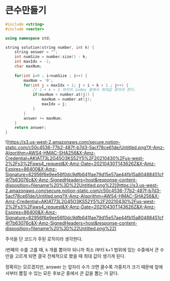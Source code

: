 # 큰수만들기

```cpp
#include <string>
#include <vector>

using namespace std;

string solution(string number, int k) {
    string answer = "";
    int numSize = number.size() - k;
    int maxIdx = -1;
    char maxNum;
    
    for(int i=0 ; i<numSize ; i++) {
        maxNum = '0';
        for(int j = maxIdx + 1; j < i + k + 1 ; j++) {
            // i + k + 1 까지의 index 중에서 최대값 찾아야 한다.
            if(maxNum < number.at(j)) {
                maxNum = number.at(j);
                maxIdx = j;
            }
        }
        answer += maxNum;
    }
    return answer;
}
```

![https://s3.us-west-2.amazonaws.com/secure.notion-static.com/c50c4536-77b2-487f-b7d3-5acf78ce61de/Untitled.png?X-Amz-Algorithm=AWS4-HMAC-SHA256&X-Amz-Credential=AKIAT73L2G45O3KS52Y5%2F20210430%2Fus-west-2%2Fs3%2Faws4_request&X-Amz-Date=20210430T143626Z&X-Amz-Expires=86400&X-Amz-Signature=62956f6e9ee56f0dc9dfb641fae79d15e57ae44fb15a80488451cf4f7b63076c&X-Amz-SignedHeaders=host&response-content-disposition=filename%20%3D%22Untitled.png%22](https://s3.us-west-2.amazonaws.com/secure.notion-static.com/c50c4536-77b2-487f-b7d3-5acf78ce61de/Untitled.png?X-Amz-Algorithm=AWS4-HMAC-SHA256&X-Amz-Credential=AKIAT73L2G45O3KS52Y5%2F20210430%2Fus-west-2%2Fs3%2Faws4_request&X-Amz-Date=20210430T143626Z&X-Amz-Expires=86400&X-Amz-Signature=62956f6e9ee56f0dc9dfb641fae79d15e57ae44fb15a80488451cf4f7b63076c&X-Amz-SignedHeaders=host&response-content-disposition=filename%20%3D%22Untitled.png%22)

주석을 단 코드가 주된 로직이라 생각한다.

i번째의 수를 고를 때, k 개를 뽑아야 되니까 최소 i부터 k+1 범위에 있는 수중에서 큰 수만을 고르게 되면 결국 전체적으로 봤을 때 최대 값이 생기게 된다.

정확히는 모르겠지만, answer 는 앞자리 수가 크면 클수록 가중치가 크기 때문에 앞에서부터 뽑힐 수 있는 모든 후보군 중에서 큰 값을 뽑는 거 같다.